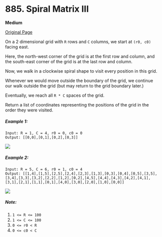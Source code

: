 # 885. Spiral Matrix III

**Medium**

[Original Page](https://leetcode.com/problems/spiral-matrix-iii/)

On a 2 dimensional grid with `R` rows and `C` columns, we start at `(r0, c0)` facing east.

Here, the north-west corner of the grid is at the first row and column, and the south-east corner of the grid is at the last row and column.

Now, we walk in a clockwise spiral shape to visit every position in this grid. 

Whenever we would move outside the boundary of the grid, we continue our walk outside the grid (but may return to the grid boundary later.) 

Eventually, we reach all `R * C` spaces of the grid.

Return a list of coordinates representing the positions of the grid in the order they were visited.

##### Example 1:
```
Input: R = 1, C = 4, r0 = 0, c0 = 0
Output: [[0,0],[0,1],[0,2],[0,3]]
```
![](https://s3-lc-upload.s3.amazonaws.com/uploads/2018/08/24/example_1.png)

##### Example 2: 
```
Input: R = 5, C = 6, r0 = 1, c0 = 4
Output: [[1,4],[1,5],[2,5],[2,4],[2,3],[1,3],[0,3],[0,4],[0,5],[3,5],[3,4],[3,3],[3,2],[2,2],[1,2],[0,2],[4,5],[4,4],[4,3],[4,2],[4,1],[3,1],[2,1],[1,1],[0,1],[4,0],[3,0],[2,0],[1,0],[0,0]]
```
![](https://s3-lc-upload.s3.amazonaws.com/uploads/2018/08/24/example_2.png)

##### Note:
1. `1 <= R <= 100`
2. `1 <= C <= 100`
3. `0 <= r0 < R`
4. `0 <= c0 < C`
